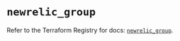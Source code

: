 # `newrelic_group`

Refer to the Terraform Registry for docs: [`newrelic_group`](https://registry.terraform.io/providers/newrelic/newrelic/3.51.0/docs/resources/group).
